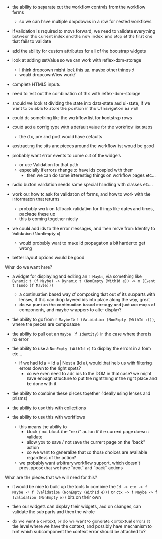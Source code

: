 

- the ability to separate out the workflow controls from the workflow forms
  - so we can have multiple dropdowns in a row for nested workflows

- if validation is required to move forward, we need to validate everything
  between the current index and the new index, and stop at the first one that fails to validate

- add the ability for custom attributes for all of the bootstrap widgets
- look at adding setValue so we can work with reflex-dom-storage
  - I think dropdown might lock this up, maybe other things :/
  - would dropdownView work?
- complete HTML5 inputs


- need to test out the combination of this with reflex-dom-storage
- should we look at dividing the state into data-state and ui-state, if we want to be able to
  store the position in the UI navigation as well
  
 
 
 
  





- could do something like the workflow list for bootstrap rows
- could add a config type with a default value for the workflow list steps
  - the ctx, pre and post would have defaults
- abstracting the bits and pieces around the workflow list would be good

- probably want error events to come out of the widgets
  - or use Validation for that path
  - especially if errors change to have ids coupled with them
    - then we can do some interesting things on workflow pages etc...

- radio button validation needs some special handling with classes etc...

- work out how to ask for validation of forms, and how to work with the information that returns
  - probably work on fallback validation for things like dates and times, package these up
  - this is coming together nicely

- we could add ids to the error messages, and then move from Identity to Validation (NonEmpty e)
  - would probably want to make id propagation a bit harder to get wrong

- better layout options would be good







What do we want here?

- a widget for displaying and editing an `f Maybe`, via something like `Dynamic t (f Maybe) -> Dynamic t (NonEmpty (WithId e)) -> m (Event t (Endo (f Maybe)))`
  - a continuation based way of composing that out of its subparts with lenses, if this can drop layered ids into place along the way, great
  - do we punt on the continuation based strategy and just use maps of components, and maybe wrappers to alter display?

- the ability to go from `f Maybe` to `f (Validation (NonEmpty (WithId e)))`, where the pieces are composable
- the ability to pull out an `Maybe (f Identity)` in the case where there is no error
- the ability to use a `NonEmpty (WithId e)` to display the errors in a form etc...
  - if we had Id a = Id a | Nest a (Id a), would that help us with filtering errors down to the right spots?
    - do we even need to add ids to the DOM in that case?  we might have enough structure to put the right thing in the right place and be done with it

- the ability to combine these pieces together (ideally using lenses and prisms)
- the ability to use this with collections
- the ability to use this with workflows
  - this means the ability to 
    - block / not block the "next" action if the current page doesn't validate 
    - allow you to save / not save the current page on the "back" action
    - do we want to generalize that so those choices are available regardless of the action?
  - we probably want arbitrary workflow support, which doesn't presuppose that we have "next" and "back" actions

What are the pieces that we will need for this?

- it would be nice to build up the tools to combine the `Id -> ctx -> f Maybe -> f (Validation (NonEmpty (WithId e)))` or `ctx -> f Maybe -> f (Validation (NonEmpty e))` bits on their own
- then our widgets can display their widgets, and on changes, can validate the sub parts and then the whole


- do we want a context, or do we want to generate contextual errors at the level where we have the context, and 
  possibly have mechanism to hint which subcomponent the context error should be attached to?

